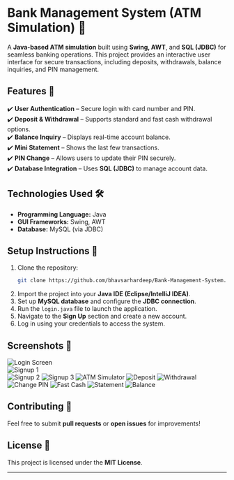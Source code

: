 # **Bank Management System (ATM Simulation) 🏦**  

A **Java-based ATM simulation** built using **Swing, AWT**, and **SQL (JDBC)** for seamless banking operations. This project provides an interactive user interface for secure transactions, including deposits, withdrawals, balance inquiries, and PIN management.  

## **Features 🚀**  
✔️ **User Authentication** – Secure login with card number and PIN.  
✔️ **Deposit & Withdrawal** – Supports standard and fast cash withdrawal options.  
✔️ **Balance Inquiry** – Displays real-time account balance.  
✔️ **Mini Statement** – Shows the last few transactions.  
✔️ **PIN Change** – Allows users to update their PIN securely.  
✔️ **Database Integration** – Uses **SQL (JDBC)** to manage account data.  

## **Technologies Used 🛠️**  
- **Programming Language:** Java  
- **GUI Frameworks:** Swing, AWT  
- **Database:** MySQL (via JDBC)  

## **Setup Instructions 🔧**  
1. Clone the repository:  
   ```bash
   git clone https://github.com/bhavsarhardeep/Bank-Management-System.git
   ```  
2. Import the project into your **Java IDE (Eclipse/IntelliJ IDEA)**.  
3. Set up **MySQL database** and configure the **JDBC connection**.  
4. Run the `login.java` file to launch the application.  
5. Navigate to the **Sign Up** section and create a new account.  
6. Log in using your credentials to access the system.   

## **Screenshots 📸**  
![Login Screen](screenshorts/01.png)  
![Signup 1](screenshorts/02.png)  
![Signup 2](screenshorts/03.png) 
![Signup 3](screenshorts/04.png) 
![ATM Simulator](screenshorts/05.png) 
![Deposit](screenshorts/06.png) 
![Withdrawal](screenshorts/07.png) 
![Change PIN](screenshorts/08.png) 
![Fast Cash](screenshorts/09.png) 
![Statement](screenshorts/10.png) 
![Balance](screenshorts/11.png) 

## **Contributing 🤝**  
Feel free to submit **pull requests** or **open issues** for improvements!  

## **License 📜**  
This project is licensed under the **MIT License**.  

---
